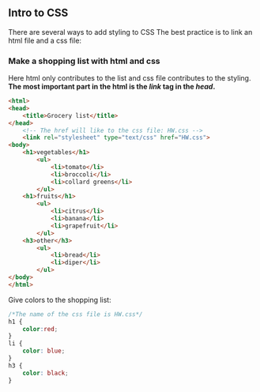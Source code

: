 ## Intro to CSS
There are several ways to add styling to CSS
The best practice is to link an html file and a css file:

### Make a shopping list with html and css
Here html only contributes to the list and css file contributes to the styling.  
**The most important part in the html is the *link* tag in the *head*.**
```html
<html>
<head>
	<title>Grocery list</title>
</head>
	<!-- The href will like to the css file: HW.css -->
	<link rel="stylesheet" type="text/css" href="HW.css">
<body>
	<h1>vegetables</h1>
		<ul>
			<li>tomato</li>
			<li>broccoli</li>
			<li>collard greens</li>
		</ul>
	<h1>fruits</h1>
		<ul>
			<li>citrus</li>
			<li>banana</li>
			<li>grapefruit</li>
		</ul>
	<h3>other</h3>
		<ul>
			<li>bread</li>
			<li>diper</li>
		</ul>
</body>
</html>
```
Give colors to the shopping list: 
```css
/*The name of the css file is HW.css*/
h1 {
	color:red;
}
li {
	color: blue;
}
h3 {
	color: black;
}
```




